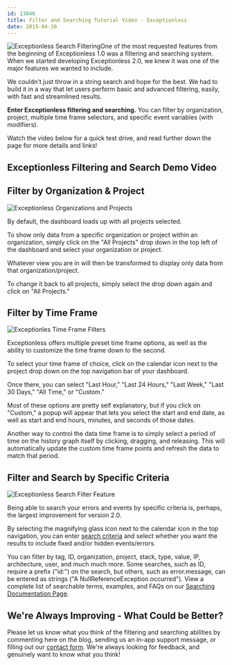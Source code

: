```yaml
---
id: 13046
title: Filter and Searching Tutorial Video - Exceptionless
date: 2015-04-30
---
```

![Exceptionless Search Filtering](/assets/img/news/filter-search.png)One of the most requested features from the beginning of Exceptionless 1.0 was a filtering and searching system. When we started developing Exceptionless 2.0, we knew it was one of the major features we wanted to include.

We couldn't just throw in a string search and hope for the best. We had to build it in a way that let users perform basic and advanced filtering, easily, with fast and streamlined results.

**Enter Exceptionless filtering and searching.** You can filter by organization, project, multiple time frame selectors, and specific event variables (with modifiers).

Watch the video below for a quick test drive, and read further down the page for more details and links!<!--more-->

## Exceptionless Filtering and Search Demo Video


## Filter by Organization & Project

![Exceptionless Organizations and Projects](/assets/img/news/filter-by-project-organization-300x208.png)

By default, the dashboard loads up with all projects selected.

To show only data from a specific organization or project within an organization, simply click on the "All Projects" drop down in the top left of the dashboard and select your organization or project.

Whatever view you are in will then be transformed to display only data from that organization/project.

To change it back to all projects, simply select the drop down again and click on "All Projects."

## Filter by Time Frame

![Exceptionles Time Frame Filters](/assets/img/news/filter-by-timeframe-300x205.png)

Exceptionless offers multiple preset time frame options, as well as the ability to customize the time frame down to the second.

To select your time frame of choice, click on the calendar icon next to the project drop down on the top navigation bar of your dashboard.

Once there, you can select "Last Hour," "Last 24 Hours," "Last Week," "Last 30 Days," "All Time," or "Custom."

Most of these options are pretty self explanatory, but if you click on "Custom," a popup will appear that lets you select the start and end date, as well as start and end hours, minutes, and seconds of those dates.

Another way to control the data time frame is to simply select a period of time on the history graph itself by clicking, dragging, and releasing. This will automatically update the custom time frame points and refresh the data to match that period.

## Filter and Search by Specific Criteria

![Exceptionless Search Filter Feature](/assets/img/news/filter-by-search-filter-criteria-300x203.png)

Being able to search your errors and events by specific criteria is, perhaps, the largest improvement for version 2.0.

By selecting the magnifying glass icon next to the calendar icon in the top navigation, you can enter <a title="Exceptionless Search Filter Documentation" href="http://docs.exceptionless.com/contents/search/" target="_blank">search criteria</a> and select whether you want the results to include fixed and/or hidden events/errors.

You can filter by tag, ID, organization, project, stack, type, value, IP, architecture, user, and much much more. Some searches, such as ID, require a prefix ("id:") on the search, but others, such as error.message, can be entered as strings ("A NullReferenceException occurred"). View a complete list of searchable terms, examples, and FAQs on our <a title="Exceptionless Search Documentation" href="http://docs.exceptionless.com/contents/search/" target="_blank">Searching Documentation Page</a>.

## We're Always Improving - What Could be Better?

Please let us know what you think of the filtering and searching abilities by commenting here on the blog, sending us an in-app support message, or filling out our [contact form](/contact/ "Exceptionless Contact Form"). We're always looking for feedback, and genuinely want to know what you think!
